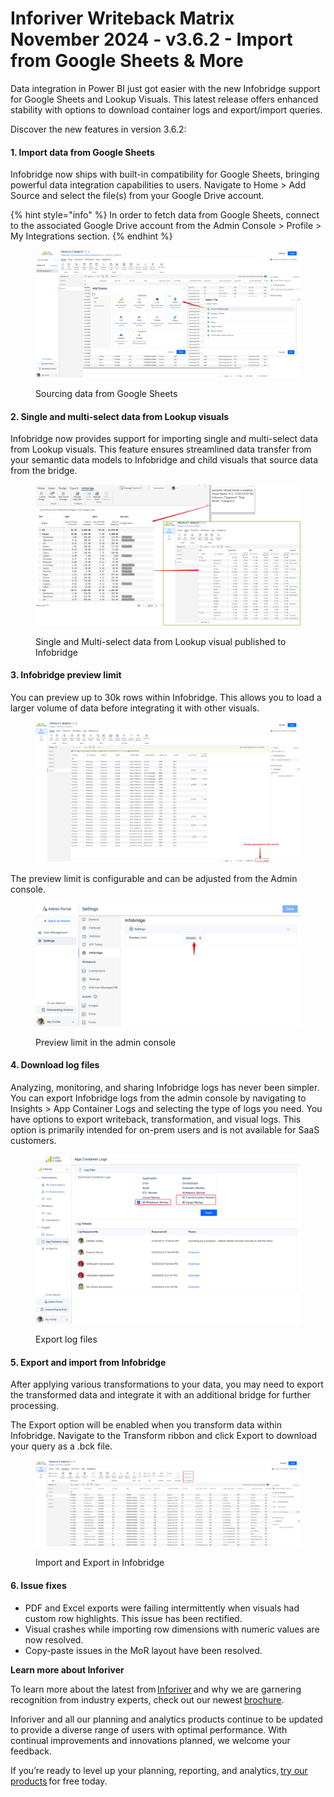 # Inforiver Writeback Matrix November 2024 - v3.6.2 - Import from Google Sheets & More

Data integration in Power BI just got easier with the new Infobridge support for Google Sheets and Lookup Visuals. This latest release offers enhanced stability with options to download container logs and export/import queries.&#x20;

Discover the new features in version 3.6.2:

#### 1. Import data from Google Sheets

Infobridge now ships with built-in compatibility for Google Sheets, bringing powerful data integration capabilities to users. Navigate to Home > Add Source and select the file(s) from your Google Drive account.

{% hint style="info" %}
In order to fetch data from Google Sheets, connect to the associated Google Drive account from the Admin Console > Profile > My Integrations section.
{% endhint %}

<figure><img src="../.gitbook/assets/image (966).png" alt=""><figcaption><p>Sourcing data from Google Sheets</p></figcaption></figure>

#### 2. Single and multi-select data from Lookup visuals

Infobridge now provides support for importing single and multi-select data from Lookup visuals. This feature ensures streamlined data transfer from your semantic data models to Infobridge and child visuals that source data from the bridge.

<figure><img src="../.gitbook/assets/image (967).png" alt=""><figcaption><p>Single and Multi-select data from Lookup visual published to Infobridge</p></figcaption></figure>

#### 3. Infobridge preview limit

You can preview up to 30k rows within Infobridge. This allows you to load a larger volume of data before integrating it with other visuals.

<figure><img src="../.gitbook/assets/image (11) (1) (1).png" alt=""><figcaption></figcaption></figure>

The preview limit is configurable and can be adjusted from the Admin console.

<figure><img src="../.gitbook/assets/image (965).png" alt=""><figcaption><p>Preview limit in the admin console</p></figcaption></figure>

#### 4. Download log files

Analyzing, monitoring, and sharing Infobridge logs has never been simpler. You can export Infobridge logs from the admin console by navigating to Insights > App Container Logs and selecting the type of logs you need. You have options to export writeback, transformation, and visual logs. This option is primarily intended for on-prem users and is not available for SaaS customers.

<figure><img src="../.gitbook/assets/image (1) (1) (1) (1) (1) (1) (1) (1) (1) (1) (1) (1) (1) (1) (1) (1) (1) (1) (1) (1) (1) (1) (1) (1) (1) (1) (1) (1) (1) (1) (1) (1) (1) (1) (1) (1) (1) (1) (1) (1) (1) (1) (1) (1).png" alt=""><figcaption><p>Export log files</p></figcaption></figure>

#### 5. **Export and import from Infobridge**

After applying various transformations to your data, you may need to export the transformed data and integrate it with an additional bridge for further processing.&#x20;

The Export option will be enabled when you transform data within Infobridge. Navigate to the Transform ribbon and click Export to download your query as a .bck file.&#x20;

<figure><img src="../.gitbook/assets/image (968).png" alt=""><figcaption><p>Import and Export in Infobridge</p></figcaption></figure>

#### **6. Issue fixes**

* PDF and Excel exports were failing intermittently when visuals had custom row highlights. This issue has been rectified.
* Visual crashes while importing row dimensions with numeric values are now resolved.
* Copy-paste issues in the MoR layout have been resolved.

**Learn more about Inforiver** &#x20;

To learn more about the latest from [Inforiver](https://inforiver.com/why-inforiver/) and why we are garnering recognition from industry experts, check out our newest [brochure](https://inforiver.com/wp-content/uploads/inforiver-brochure.pdf). &#x20;

Inforiver and all our planning and analytics products continue to be updated to provide a diverse range of users with optimal performance. With continual improvements and innovations planned, we welcome your feedback.       &#x20;

If you’re ready to level up your planning, reporting, and analytics, [try our products](https://inforiver.com/products/) for free today.  
